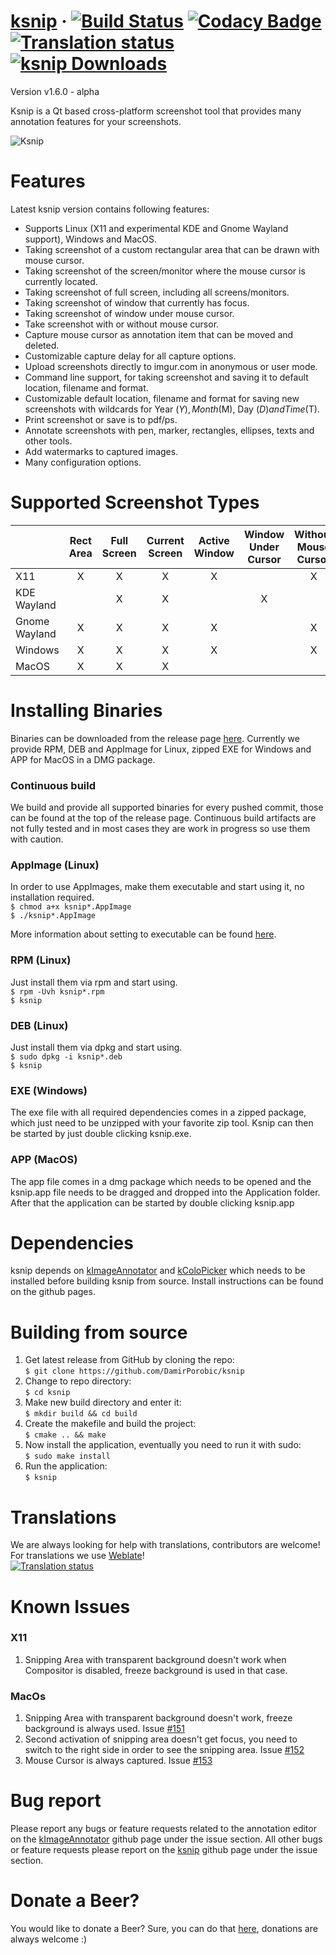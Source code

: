 # [ksnip](http://ksnip.org/) &middot; [![Build Status](https://travis-ci.org/DamirPorobic/ksnip.svg?branch=master)](https://travis-ci.org/DamirPorobic/ksnip) [![Codacy Badge](https://api.codacy.com/project/badge/Grade/94558bfc42d1466fae691a646cfe3f09)](https://www.codacy.com/app/DamirPorobic/ksnip?utm_source=github.com&amp;utm_medium=referral&amp;utm_content=DamirPorobic/ksnip&amp;utm_campaign=Badge_Grade) [![Translation status](https://hosted.weblate.org/widgets/ksnip/-/translations/svg-badge.svg)](https://hosted.weblate.org/engage/ksnip/?utm_source=widget) [![ksnip Downloads](https://img.shields.io/github/downloads/damirporobic/ksnip/total.svg)](https://github.com/damirporobic/ksnip/releases)


Version v1.6.0 - alpha

Ksnip is a Qt based cross-platform screenshot tool that provides many annotation features 
for your screenshots.

![Ksnip](https://i.imgur.com/TsDWwXC.png "Ksnip with annotations")


# Features
Latest ksnip version contains following features:
* Supports Linux (X11 and experimental KDE and Gnome Wayland support), Windows and MacOS.
* Taking screenshot of a custom rectangular area that can be drawn with mouse cursor.
* Taking screenshot of the screen/monitor where the mouse cursor is currently located.
* Taking screenshot of full screen, including all screens/monitors.
* Taking screenshot of window that currently has focus.
* Taking screenshot of window under mouse cursor.
* Take screenshot with or without mouse cursor.
* Capture mouse cursor as annotation item that can be moved and deleted.
* Customizable capture delay for all capture options.
* Upload screenshots directly to imgur.com in anonymous or user mode.
* Command line support, for taking screenshot and saving it to default location, filename and format.
* Customizable default location, filename and format for saving new screenshots with wildcards for Year ($Y), Month ($M), Day ($D) and Time ($T).
* Print screenshot or save is to pdf/ps.
* Annotate screenshots with pen, marker, rectangles, ellipses, texts and other tools.
* Add watermarks to captured images.
* Many configuration options.


# Supported Screenshot Types
|              | Rect Area | Full Screen | Current Screen | Active Window | Window Under Cursor | Without Mouse Cursor |
| -------------|:---------:|:-----------:|:--------------:|:-------------:|:-------------------:|:--------------------:|
| X11          | X         | X           | X              | X             |                     | X                    |
| KDE Wayland  |           | X           | X              |               | X                   |                      |
| Gnome Wayland| X         | X           | X              | X             |                     | X                    |
| Windows      | X         | X           | X              | X             |                     | X                    |
| MacOS        | X         | X           | X              |               |                     |                      |


# Installing Binaries
Binaries can be downloaded from the release page [here](https://github.com/damirporobic/ksnip/releases). Currently we 
provide RPM, DEB and AppImage for Linux, zipped EXE for Windows and APP for MacOS in a DMG package.

### Continuous build
We build and provide all supported binaries for every pushed commit, those can be found at the top of the
release page. Continuous build artifacts are not fully tested and in most cases they are work in progress
so use them with caution.

### AppImage (Linux)
In order to use AppImages, make them executable and start using it, no installation required.  
`$ chmod a+x ksnip*.AppImage`  
`$ ./ksnip*.AppImage`

More information about setting to executable can be found [here](https://discourse.appimage.org/t/how-to-make-an-appimage-executable/80).

### RPM (Linux)
Just install them via rpm and start using.  
`$ rpm -Uvh ksnip*.rpm`  
`$ ksnip`  

### DEB (Linux)
Just install them via dpkg and start using.  
`$ sudo dpkg -i ksnip*.deb`  
`$ ksnip`  

### EXE (Windows)
The exe file with all required dependencies comes in a zipped package, which just need to be unzipped 
with your favorite zip tool. Ksnip can then be started by just double clicking ksnip.exe.

### APP (MacOS)
The app file comes in a dmg package which needs to be opened and the ksnip.app file needs to be dragged 
and dropped into the Application folder. After that the application can be started by double clicking ksnip.app


# Dependencies
ksnip depends on [kImageAnnotator](https://github.com/DamirPorobic/kImageAnnotator) and [kColoPicker](https://github.com/DamirPorobic/kColorPicker) which needs
to be installed before building ksnip from source. Install instructions can be found on the github pages.


# Building from source
1. Get latest release from GitHub by cloning the repo:  
    `$ git clone https://github.com/DamirPorobic/ksnip`  
2. Change to repo directory:  
    `$ cd ksnip`  
3. Make new build directory and enter it:  
    `$ mkdir build && cd build`  
4. Create the makefile and build the project:  
    `$ cmake .. && make`  
5. Now install the application, eventually you need to run it with sudo:  
    `$ sudo make install`  
6. Run the application:  
    `$ ksnip`  


# Translations
We are always looking for help with translations, contributors are welcome!  
For translations we use [Weblate](https://hosted.weblate.org/projects/ksnip/translations/)!  
[![Translation status](https://hosted.weblate.org/widgets/ksnip/-/translations/multi-green.svg)](https://hosted.weblate.org/engage/ksnip/?utm_source=widget)


# Known Issues

### X11
1. Snipping Area with transparent background doesn't work when Compositor is disabled, freeze background is used in that case.

### MacOs
1. Snipping Area with transparent background doesn't work, freeze background is always used. Issue [#151](https://github.com/DamirPorobic/ksnip/issues/151)
2. Second activation of snipping area doesn't get focus, you need to switch to the right side in order to see the snipping area. Issue [#152](https://github.com/DamirPorobic/ksnip/issues/152)
3. Mouse Cursor is always captured. Issue [#153](https://github.com/DamirPorobic/ksnip/issues/153)


# Bug report
Please report any bugs or feature requests related to the annotation editor on the [kImageAnnotator](https://github.com/DamirPorobic/kImageAnnotator/issues) github page under the issue section.
All other bugs or feature requests please report on the [ksnip](https://github.com/DamirPorobic/ksnip/issues) github page under the issue section.


# Donate a Beer?
You would like to donate a Beer? Sure, you can do that [here](https://paypal.com/paypalme2/damirporobic), donations are always welcome :)
